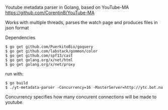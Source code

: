 Youtube metadata parser in Golang, based on YouTube-MA https://github.com/CorentinB/YouTube-MA

Works with multiple threads, parses the watch page and produces files in json format

Dependencies

```
$ go get github.com/PuerkitoBio/goquery
$ go get github.com/labstack/gommon/color
$ go get github.com/spf13/cast
$ go get golang.org/x/net/html
$ go get golang.org/x/net/proxy
```

run with:

```
$ go build
$ ./yt-metadata-parser -Concurrency=16 -MasterServer=http://ytc.bot.nu
```


Concurrency specifies how many concurent connections will be made to youtube.
